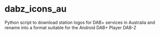 # dabz_icons_au
Python script to download station logos for DAB+ services in Australia and rename into a format suitable for the Android DAB+ Player DAB-Z
